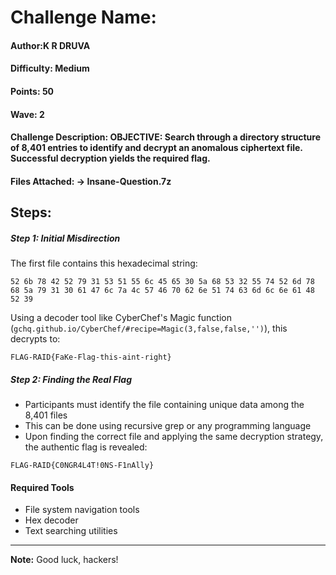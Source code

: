# Challenge Name: 
#### Author:K R DRUVA

#### Difficulty: Medium

#### Points: 50

#### Wave: 2


#### Challenge Description: OBJECTIVE: Search through a directory structure of 8,401 entries to identify and decrypt an anomalous ciphertext file. Successful decryption yields the required flag.


#### Files Attached: -> Insane-Question.7z



## Steps:
##### Step 1: Initial Misdirection
The first file contains this hexadecimal string:
```
52 6b 78 42 52 79 31 53 51 55 6c 45 65 30 5a 68 53 32 55 74 52 6d 78 68 5a 79 31 30 61 47 6c 7a 4c 57 46 70 62 6e 51 74 63 6d 6c 6e 61 48 52 39
```

Using a decoder tool like CyberChef's Magic function (`gchq.github.io/CyberChef/#recipe=Magic(3,false,false,'')`), this decrypts to:
```
FLAG-RAID{FaKe-Flag-this-aint-right}
```

##### Step 2: Finding the Real Flag
- Participants must identify the file containing unique data among the 8,401 files
- This can be done using recursive grep or any programming language
- Upon finding the correct file and applying the same decryption strategy, the authentic flag is revealed:
```
FLAG-RAID{C0NGR4L4T!0NS-F1nAlly}
```

#### Required Tools
- File system navigation tools
- Hex decoder
- Text searching utilities

---
**Note:** Good luck, hackers!